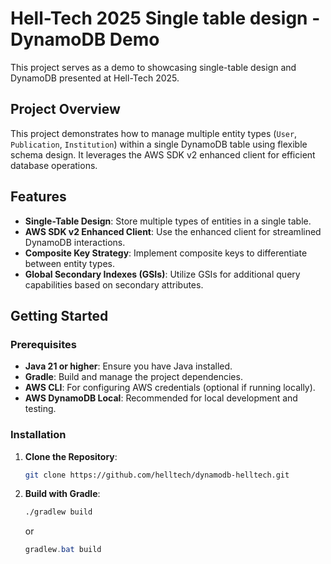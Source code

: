 # Hell-Tech 2025 Single table design - DynamoDB Demo

This project serves as a demo to showcasing single-table design and DynamoDB presented at Hell-Tech 2025.

## Project Overview

This project demonstrates how to manage multiple entity types (`User`, `Publication`, `Institution`) within a single DynamoDB table using flexible schema design. It leverages the AWS SDK v2 enhanced client for efficient database operations.

## Features

- **Single-Table Design**: Store multiple types of entities in a single table.
- **AWS SDK v2 Enhanced Client**: Use the enhanced client for streamlined DynamoDB interactions.
- **Composite Key Strategy**: Implement composite keys to differentiate between entity types.
- **Global Secondary Indexes (GSIs)**: Utilize GSIs for additional query capabilities based on secondary attributes.

## Getting Started

### Prerequisites

- **Java 21 or higher**: Ensure you have Java installed.
- **Gradle**: Build and manage the project dependencies.
- **AWS CLI**: For configuring AWS credentials (optional if running locally).
- **AWS DynamoDB Local**: Recommended for local development and testing.

### Installation

1. **Clone the Repository**:
   ```bash
   git clone https://github.com/helltech/dynamodb-helltech.git
   ```
2. **Build with Gradle**:
   ```bash
   ./gradlew build
   ```
   or
   ```powershell
   gradlew.bat build
   ```
